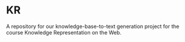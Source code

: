 # KR
A repository for our knowledge-base-to-text generation project for the course Knowledge Representation on the Web.
